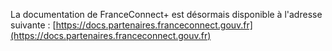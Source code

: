 La documentation de FranceConnect+ est désormais disponible à l'adresse suivante : [https://docs.partenaires.franceconnect.gouv.fr](https://docs.partenaires.franceconnect.gouv.fr)